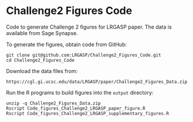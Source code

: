 # Challenge2 Figures Code

Code to generate Challenge 2 figures for LRGASP paper.  The data is available from Sage Synapse. 

To generate the figures, obtain code from GitHub:

```
git clone git@github.com:LRGASP/Challenge2_Figures_Code.git
cd Challenge2_Figures_Code
```


Download the data files from:

```
https://cgl.gi.ucsc.edu/data/LRGASP/paper/Challenge2_Figures_Data.zip
```

Run the R programs to build figures into the `output` directory:

```
unzip -q Challenge2_Figures_Data.zip
Rscript Code_figures_Challenge2_LRGASP_paper_figure.R
Rscript Code_figures_Challenge2_LRGASP_supplementary_figures.R 
```



